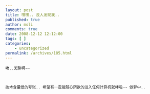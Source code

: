 ```yaml
---
layout: post
title: 嘿嘿.. 没人发现我..
published: true
author: moli
comments: true
date: 2008-12-12 12:12:00
tags: [ ]
categories:
    - uncategorized
permalink: /archives/185.html
---
```




  
    唉..无聊啊~~
  
  
  
    技术含量低的夸张.. 希望有一定能随心所欲的进入任何计算机就棒啦~~ 做梦中..
  
